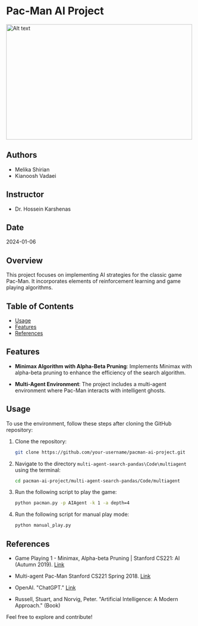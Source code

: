 # Pac-Man AI Project

<img src="https://s31.picofile.com/file/8471267534/Screenshot_2024_01_06_203333.png" alt="Alt text" width="500" height="310">

## Authors

- Melika Shirian
- Kianoosh Vadaei

## Instructor

- Dr. Hossein Karshenas

## Date

2024-01-06

## Overview

This project focuses on implementing AI strategies for the classic game Pac-Man. It incorporates elements of reinforcement learning and game playing algorithms.

## Table of Contents

- [Usage](#usage)
- [Features](#Features)
- [References](#References)

## Features

- **Minimax Algorithm with Alpha-Beta Pruning**: Implements Minimax with alpha-beta pruning to enhance the efficiency of the search algorithm.

- **Multi-Agent Environment**: The project includes a multi-agent environment where Pac-Man interacts with intelligent ghosts.

## Usage

To use the environment, follow these steps after cloning the GitHub repository:

1. Clone the repository:

    ```bash
    git clone https://github.com/your-username/pacman-ai-project.git
    ```

2. Navigate to the directory `multi-agent-search-pandas\Code\multiagent` using the terminal:

    ```bash
    cd pacman-ai-project/multi-agent-search-pandas/Code/multiagent
    ```

3. Run the following script to play the game:

    ```bash
    python pacman.py -p AIAgent -k 1 -a depth=4
    ```

4. Run the following script for manual play mode:

    ```bash
    python manual_play.py
    ```

## References

- Game Playing 1 - Minimax, Alpha-beta Pruning | Stanford CS221: AI (Autumn 2019). [Link](https://www.youtube.com/watch?v=3pU-Hrz_xy4&t=4317s)

- Multi-agent Pac-Man Stanford CS221 Spring 2018. [Link](https://web.stanford.edu/class/archive/cs/cs221/cs221.1186/assignments/pacman/index.html)

- OpenAI. "ChatGPT." [Link](https://www.openai.com/)

- Russell, Stuart, and Norvig, Peter. "Artificial Intelligence: A Modern Approach." (Book)

Feel free to explore and contribute!

